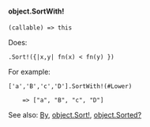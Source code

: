 #### object.SortWith!

``` suneido
(callable) => this
```

Does:

``` suneido
.Sort!({|x,y| fn(x) < fn(y) })
```

For example:

``` suneido
['a','B','c','D'].SortWith!(#Lower)

    => ["a", "B", "c", "D"]
```


See also:
[By](<../By.md>),
[object.Sort!](<object.Sort!.md>),
[object.Sorted?](<object.Sorted?.md>)
